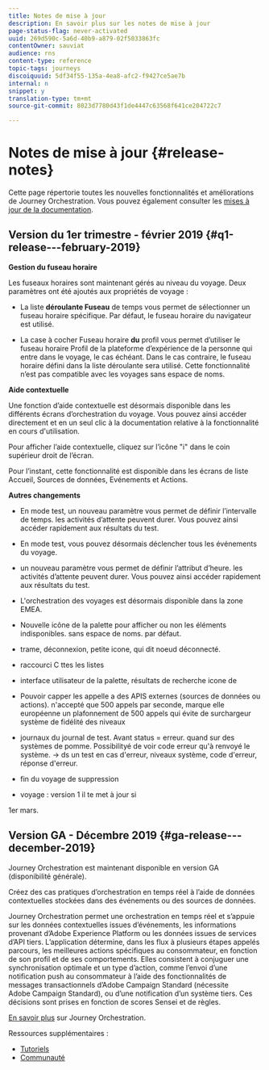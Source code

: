```yaml
---
title: Notes de mise à jour
description: En savoir plus sur les notes de mise à jour
page-status-flag: never-activated
uuid: 269d590c-5a6d-40b9-a879-02f5033863fc
contentOwner: sauviat
audience: rns
content-type: reference
topic-tags: journeys
discoiquuid: 5df34f55-135a-4ea8-afc2-f9427ce5ae7b
internal: n
snippet: y
translation-type: tm+mt
source-git-commit: 8023d7780d43f1de4447c63568f641ce204722c7

---
```



# Notes de mise à jour {#release-notes}

Cette page répertorie toutes les nouvelles fonctionnalités et améliorations de Journey Orchestration.
Vous pouvez également consulter les [mises à jour de la documentation](../release-notes/documentation-updates.md).

## Version du 1er trimestre - février 2019 {#q1-release---february-2019}

**Gestion du fuseau horaire**

Les fuseaux horaires sont maintenant gérés au niveau du voyage. Deux paramètres ont été ajoutés aux propriétés de voyage :

* La liste **déroulante Fuseau** de temps vous permet de sélectionner un fuseau horaire spécifique. Par défaut, le fuseau horaire du navigateur est utilisé.

* La case à cocher Fuseau horaire **du** profil vous permet d’utiliser le fuseau horaire Profil de la plateforme d’expérience de la personne qui entre dans le voyage, le cas échéant. Dans le cas contraire, le fuseau horaire défini dans la liste déroulante sera utilisé. Cette fonctionnalité n’est pas compatible avec les voyages sans espace de noms.

**Aide contextuelle**

Une fonction d’aide contextuelle est désormais disponible dans les différents écrans d’orchestration du voyage. Vous pouvez ainsi accéder directement et en un seul clic à la documentation relative à la fonctionnalité en cours d&#39;utilisation.

Pour afficher l’aide contextuelle, cliquez sur l’icône &quot;i&quot; dans le coin supérieur droit de l’écran.

Pour l’instant, cette fonctionnalité est disponible dans les écrans de liste Accueil, Sources de données, Evénements et Actions.

**Autres changements**

* En mode test, un nouveau paramètre vous permet de définir l’intervalle de temps.  les activités d’attente peuvent durer. Vous pouvez ainsi accéder rapidement aux résultats du test.

* En mode test, vous pouvez désormais déclencher tous les événements du voyage.


* un nouveau paramètre vous permet de définir l’attribut d’heure.  les activités d’attente peuvent durer. Vous pouvez ainsi accéder rapidement aux résultats du test.

* L&#39;orchestration des voyages est désormais disponible dans la zone EMEA.

* Nouvelle icône de la palette pour afficher ou non les éléments indisponibles. sans espace de noms. par défaut.

* trame, déconnexion, petite icone, qui dit noeud déconnecté.

* raccourci C ttes les listes

* interface utilisateur de la palette, résultats de recherche icone de

* Pouvoir capper les appelle a des APIS externes (sources de données ou actions). n&#39;accepté que 500 appels par seconde, marque elle européenne un plafonnement de 500 appels qui évite de surchargeur système de fidélité des niveaux

* journaux du journal de test. Avant status = erreur. quand sur des systèmes de pomme. Possibilityé de voir code erreur qu&#39;à renvoyé le système. -> ds un test en cas d&#39;erreur, niveaux système, code d&#39;erreur, réponse d&#39;erreur.

* fin du voyage de suppression

* voyage : version 1 il te met à jour si

1er mars.


## Version GA - Décembre 2019 {#ga-release---december-2019}

Journey Orchestration est maintenant disponible en version GA (disponibilité générale).

Créez des cas pratiques d’orchestration en temps réel à l’aide de données contextuelles stockées dans des événements ou des sources de données.

Journey Orchestration permet une orchestration en temps réel et s’appuie sur les données contextuelles issues d’événements, les informations provenant d’Adobe Experience Platform ou les données issues de services d’API tiers. L’application détermine, dans les flux à plusieurs étapes appelés parcours, les meilleures actions spécifiques au consommateur, en fonction de son profil et de ses comportements. Elles consistent à conjuguer une synchronisation optimale et un type d’action, comme l’envoi d’une notification push au consommateur à l’aide des fonctionnalités de messages transactionnels d’Adobe Campaign Standard (nécessite Adobe Campaign Standard), ou d’une notification d’un système tiers. Ces décisions sont prises en fonction de scores Sensei et de règles.

[En savoir plus](../action/working-with-adobe-campaign.md) sur Journey Orchestration.

Ressources supplémentaires :

* [Tutoriels](https://docs.adobe.com/content/help/en/platform-learn/tutorials/journey-orchestration/introduction.html)
* [Communauté](https://www.adobe.com/go/journeyorchestrationcommunity)